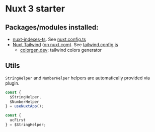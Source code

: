 # Nuxt 3 starter

## Packages/modules installed:

- [nuxt-indexes-ts](https://www.npmjs.com/package/nuxt-indexes-ts). See [nuxt.config.ts](./nuxt.config.ts)
- [Nuxt Tailwind](https://tailwindcss.nuxtjs.org/) ([on nuxt.com](https://nuxt.com/modules/tailwindcss)). See [tailwind.config.js](./tailwind.config.js)
  - [colorgen.dev](https://colorgen.dev/): tailwind colors generator

## Utils
`StringHelper` and `NumberHelper` helpers are automatically provided via plugin.
```typescript
const {
  $StringHelper,
  $NumberHelper
} = useNuxtApp();

const {
  ucFirst
} = $StringHelper;
```
